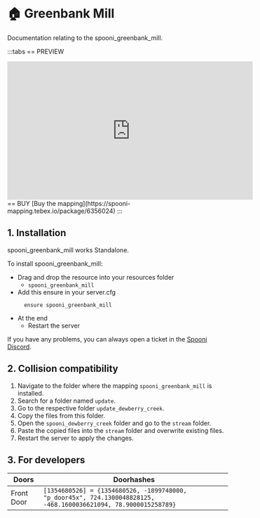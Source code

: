 # 🏠 Greenbank Mill
Documentation relating to the spooni_greenbank_mill.

:::tabs
== PREVIEW
<iframe width="560" height="315" src="https://www.youtube.com/embed/5oxfL-UIqOA?si=n-ljIBEGJzS1AAj5" frameborder="0" allow="accelerometer; autoplay; clipboard-write; encrypted-media; gyroscope; picture-in-picture; web-share" referrerpolicy="strict-origin-when-cross-origin" allowfullscreen></iframe>
== BUY
[Buy the mapping](https://spooni-mapping.tebex.io/package/6356024)
:::

## 1. Installation
spooni_greenbank_mill works Standalone.  

To install spooni_greenbank_mill:
- Drag and drop the resource into your resources folder
  - `spooni_greenbank_mill`
- Add this ensure in your server.cfg
  ```
    ensure spooni_greenbank_mill
  ```
- At the end
  - Restart the server

If you have any problems, you can always open a ticket in the [Spooni Discord](https://discord.gg/spooni).

## 2. Collision compatibility <Badge type="danger" text="IMPORTANT"/>

1. Navigate to the folder where the mapping `spooni_greenbank_mill` is installed.
2. Search for a folder named `update`.
3. Go to the respective folder `update_dewberry_creek`.
4. Copy the files from this folder.
5. Open the `spooni_dewberry_creek` folder and go to the `stream` folder.
6. Paste the copied files into the `stream` folder and overwrite existing files.
7. Restart the server to apply the changes.

## 3. For developers
| Doors                     | Doorhashes
|---------------------------|----------------------------------------------------------------------------------|
| Front Door                | `[1354680526] = {1354680526, -1899748000, "p_door45x", 724.1300048828125, -468.1600036621094, 78.9000015258789}`
